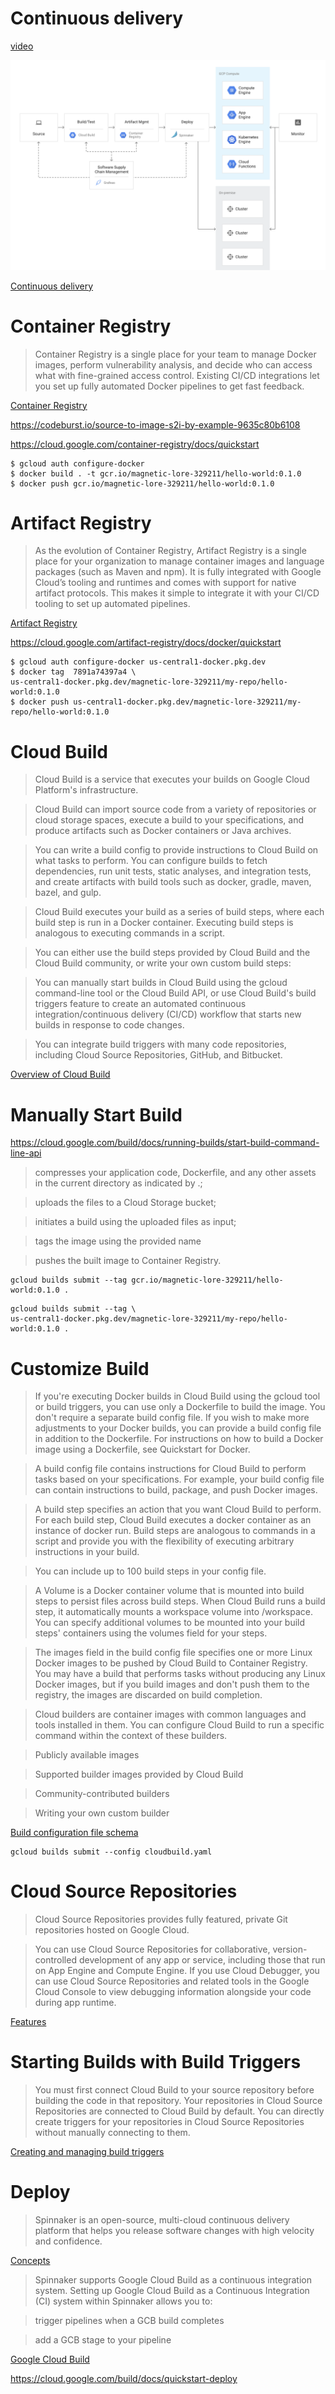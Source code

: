 # Continuous delivery

[video](https://youtu.be/yU4BNDeVSxg)

![Continuous delivery](cd.png)

[Continuous delivery](https://cloud.google.com/solutions/continuous-delivery)

# Container Registry

> Container Registry is a single place for your team to manage Docker images, perform vulnerability analysis, and decide who can access what with fine-grained access control. Existing CI/CD integrations let you set up fully automated Docker pipelines to get fast feedback.

[Container Registry](https://cloud.google.com/container-registry)

https://codeburst.io/source-to-image-s2i-by-example-9635c80b6108

https://cloud.google.com/container-registry/docs/quickstart

```
$ gcloud auth configure-docker
$ docker build . -t gcr.io/magnetic-lore-329211/hello-world:0.1.0
$ docker push gcr.io/magnetic-lore-329211/hello-world:0.1.0
```

# Artifact Registry

> As the evolution of Container Registry, Artifact Registry is a single place for your organization to manage container images and language packages (such as Maven and npm). It is fully integrated with Google Cloud’s tooling and runtimes and comes with support for native artifact protocols. This makes it simple to integrate it with your CI/CD tooling to set up automated pipelines.

[Artifact Registry](https://cloud.google.com/artifact-registry)

https://cloud.google.com/artifact-registry/docs/docker/quickstart

```
$ gcloud auth configure-docker us-central1-docker.pkg.dev
$ docker tag  7891a74397a4 \
us-central1-docker.pkg.dev/magnetic-lore-329211/my-repo/hello-world:0.1.0
$ docker push us-central1-docker.pkg.dev/magnetic-lore-329211/my-repo/hello-world:0.1.0
```

# Cloud Build

> Cloud Build is a service that executes your builds on Google Cloud Platform's infrastructure.

> Cloud Build can import source code from a variety of repositories or cloud storage spaces, execute a build to your specifications, and produce artifacts such as Docker containers or Java archives.

> You can write a build config to provide instructions to Cloud Build on what tasks to perform. You can configure builds to fetch dependencies, run unit tests, static analyses, and integration tests, and create artifacts with build tools such as docker, gradle, maven, bazel, and gulp.

> Cloud Build executes your build as a series of build steps, where each build step is run in a Docker container. Executing build steps is analogous to executing commands in a script.

> You can either use the build steps provided by Cloud Build and the Cloud Build community, or write your own custom build steps:

> You can manually start builds in Cloud Build using the gcloud command-line tool or the Cloud Build API, or use Cloud Build's build triggers feature to create an automated continuous integration/continuous delivery (CI/CD) workflow that starts new builds in response to code changes.

> You can integrate build triggers with many code repositories, including Cloud Source Repositories, GitHub, and Bitbucket.

[Overview of Cloud Build](https://cloud.google.com/build/docs/overview)

# Manually Start Build

https://cloud.google.com/build/docs/running-builds/start-build-command-line-api

> compresses your application code, Dockerfile, and any other assets in the current directory as indicated by .;

> uploads the files to a Cloud Storage bucket;

> initiates a build using the uploaded files as input;

> tags the image using the provided name

> pushes the built image to Container Registry.

```
gcloud builds submit --tag gcr.io/magnetic-lore-329211/hello-world:0.1.0 .
```

```
gcloud builds submit --tag \
us-central1-docker.pkg.dev/magnetic-lore-329211/my-repo/hello-world:0.1.0 .
```

# Customize Build

> If you're executing Docker builds in Cloud Build using the gcloud tool or build triggers, you can use only a Dockerfile to build the image. You don't require a separate build config file. If you wish to make more adjustments to your Docker builds, you can provide a build config file in addition to the Dockerfile. For instructions on how to build a Docker image using a Dockerfile, see Quickstart for Docker.

> A build config file contains instructions for Cloud Build to perform tasks based on your specifications. For example, your build config file can contain instructions to build, package, and push Docker images.

> A build step specifies an action that you want Cloud Build to perform. For each build step, Cloud Build executes a docker container as an instance of docker run. Build steps are analogous to commands in a script and provide you with the flexibility of executing arbitrary instructions in your build. 

> You can include up to 100 build steps in your config file.

> A Volume is a Docker container volume that is mounted into build steps to persist files across build steps. When Cloud Build runs a build step, it automatically mounts a workspace volume into /workspace. You can specify additional volumes to be mounted into your build steps' containers using the volumes field for your steps.

> The images field in the build config file specifies one or more Linux Docker images to be pushed by Cloud Build to Container Registry. You may have a build that performs tasks without producing any Linux Docker images, but if you build images and don't push them to the registry, the images are discarded on build completion.

> Cloud builders are container images with common languages and tools installed in them. You can configure Cloud Build to run a specific command within the context of these builders.

> Publicly available images

> Supported builder images provided by Cloud Build

> Community-contributed builders

> Writing your own custom builder

[Build configuration file schema](https://cloud.google.com/build/docs/build-config-file-schema)

```
gcloud builds submit --config cloudbuild.yaml
```

# Cloud Source Repositories

> Cloud Source Repositories provides fully featured, private Git repositories hosted on Google Cloud.

> You can use Cloud Source Repositories for collaborative, version-controlled development of any app or service, including those that run on App Engine and Compute Engine. If you use Cloud Debugger, you can use Cloud Source Repositories and related tools in the Google Cloud Console to view debugging information alongside your code during app runtime.

[Features](https://cloud.google.com/source-repositories/docs/features)

# Starting Builds with Build Triggers

> You must first connect Cloud Build to your source repository before building the code in that repository. Your repositories in Cloud Source Repositories are connected to Cloud Build by default. You can directly create triggers for your repositories in Cloud Source Repositories without manually connecting to them.

[Creating and managing build triggers](https://cloud.google.com/build/docs/automating-builds/create-manage-triggers)

# Deploy

> Spinnaker is an open-source, multi-cloud continuous delivery platform that helps you release software changes with high velocity and confidence.

[Concepts](https://spinnaker.io/docs/concepts/)

> Spinnaker supports Google Cloud Build as a continuous integration system.
Setting up Google Cloud Build as a Continuous Integration (CI) system within Spinnaker allows you to:

> trigger pipelines when a GCB build completes

> add a GCB stage to your pipeline

[Google Cloud Build](https://spinnaker.io/docs/setup/other_config/ci/gcb/)

https://cloud.google.com/build/docs/quickstart-deploy
